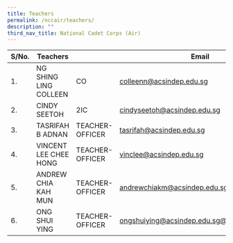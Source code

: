 ```yaml
---
title: Teachers
permalink: /nccair/teachers/
description: ""
third_nav_title: National Cadet Corps (Air)
---
```


<table>
<thead>
  <tr>
    <th>S/No.</th>
    <th>Teachers</th>
    <th> </th>
    <th>Email</th>
    <th>Level</th>
  </tr>
</thead>
<tbody>
  <tr>
    <td>1.</td>
    <td>NG SHING LING COLLEEN</td>
    <td>CO</td>
    <td><a href="mailto:colleenn@acsindep.edu.sg">colleenn@acsindep.edu.sg</a></td>
    <td>Year 5 &amp; 6 IC</td>
  </tr>
  <tr>
    <td>2.</td>
    <td>CINDY SEETOH</td>
    <td>2IC</td>
    <td><a href="mailto:cindyseetoh@acsindep.edu.sg">cindyseetoh@acsindep.edu.sg</a></td>
    <td>Year 1 IC</td>
  </tr>
  <tr>
    <td>3.</td>
    <td>TASRIFAH B ADNAN</td>
    <td>TEACHER-OFFICER</td>
    <td><a href="mailto:tasrifah@acsindep.edu.sg">tasrifah@acsindep.edu.sg</a></td>
    <td>Year 2 IC</td>
  </tr>
  <tr>
    <td>4.</td>
    <td>VINCENT LEE CHEE HONG</td>
    <td>TEACHER-OFFICER</td>
    <td><a href="mailto:vinclee@acsindep.edu.sg">vinclee@acsindep.edu.sg</a></td>
    <td>Year 4 IC</td>
  </tr>
  <tr>
    <td>5.</td>
    <td>ANDREW CHIA KAH MUN</td>
    <td>TEACHER-OFFICER</td>
    <td><a href="mailto:andrewchiakm@acsindep.edu.sg">andrewchiakm@acsindep.edu.sg</a></td>
    <td>Year 3 IC</td>
  </tr>
  <tr>
    <td>6.</td>
    <td>ONG SHUI YING</td>
    <td>TEACHER-OFFICER</td>
    <td><a href="mailto:ongshuiying@acsindep.edu.sg@acsindep.edu.sg">ongshuiying@acsindep.edu.sg@acsindep.edu.sg</a></td>
    <td>Year 3</td>
  </tr>
</tbody>
</table>